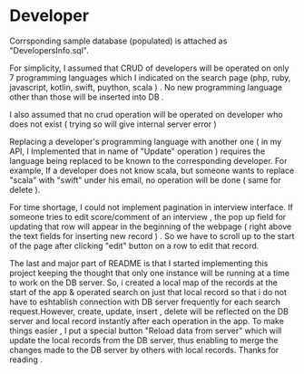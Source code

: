 # Developer

Corrsponding sample database (populated) is attached as "DevelopersInfo.sql".

For simplicity, I assumed that CRUD of developers will be operated on only 7 programming languages which I indicated on the search page (php, ruby, javascript, kotlin, swift, puython, scala ) . No new programming language other than those will be inserted into DB .

I also assumed that no crud operation will be operated on developer who does not exist ( trying so will give internal server error )

Replacing a developer's programming language with another one ( in my API, I Implemented that in name of "Update" operation ) requires the language being replaced to be known to the corresponding developer. For example, If a developer does not know scala, but someone wants to replace "scala" with "swift" under his email, no operation will be done ( same for delete ).

For time shortage, I could not implement pagination in interview interface. If someone tries to edit score/comment of an interview , the pop up field for updating that row will appear in the beginning of the webpage ( right above the text fields for inserting new record ) . So we have to scroll up to the start of the page after clicking "edit" button on a row to edit that record.

The last and major part of README is that I started implementing this project keeping the thought that only one instance will be running at a time to work on the DB server. So, i created a local map of the records at the start of the app & operated search on just that local record so that i do not have to eshtablish connection with DB server frequently for each search request.However, create, update, insert , delete will be reflected on the DB server and local record instantly after each operation in the app. To make things easier , I put a special button "Reload data from server" which will update the local records from the DB server, thus enabling to merge the changes made to the DB server by others with local records. Thanks for reading .

